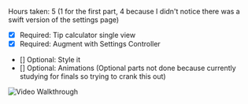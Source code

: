 Hours taken: 5 (1 for the first part, 4 because I didn't notice there was a swift version of the settings page)

* [x] Required: Tip calculator single view
* [x] Required: Augment with Settings Controller
* [] Optional: Style it
* [] Optional: Animations 
(Optional parts not done because currently studying for finals so trying to crank this out)


![Video Walkthrough](http://i.imgur.com/ruNMdeX.gif)
